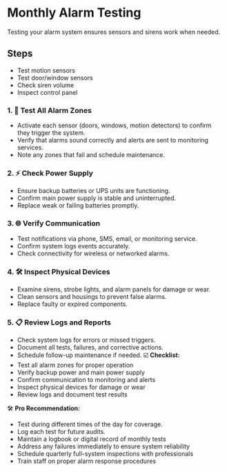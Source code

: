 # Monthly Alarm Testing
Testing your alarm system ensures sensors and sirens work when needed.

## Steps
- Test motion sensors
- Test door/window sensors
- Check siren volume
- Inspect control panel

### 1. 🔔 Test All Alarm Zones
- Activate each sensor (doors, windows, motion detectors) to confirm they trigger the system.  
- Verify that alarms sound correctly and alerts are sent to monitoring services.  
- Note any zones that fail and schedule maintenance.  

### 2. ⚡ Check Power Supply
- Ensure backup batteries or UPS units are functioning.  
- Confirm main power supply is stable and uninterrupted.  
- Replace weak or failing batteries promptly.  

### 3. 🌐 Verify Communication
- Test notifications via phone, SMS, email, or monitoring service.  
- Confirm system logs events accurately.  
- Check connectivity for wireless or networked alarms.  

### 4. 🛠 Inspect Physical Devices
- Examine sirens, strobe lights, and alarm panels for damage or wear.  
- Clean sensors and housings to prevent false alarms.  
- Replace faulty or expired components.  

### 5. 📋 Review Logs and Reports
- Check system logs for errors or missed triggers.  
- Document all tests, failures, and corrective actions.  
- Schedule follow-up maintenance if needed.
☑️ **Checklist:**
- Test all alarm zones for proper operation  
- Verify backup power and main power supply  
- Confirm communication to monitoring and alerts  
- Inspect physical devices for damage or wear  
- Review logs and document test results  

🛠 **Pro Recommendation:**
- Test during different times of the day for coverage.
- Log each test for future audits.
- Maintain a logbook or digital record of monthly tests  
- Address any failures immediately to ensure system reliability  
- Schedule quarterly full-system inspections with professionals  
- Train staff on proper alarm response procedures  